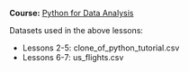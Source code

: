 **Course:** [Python for Data Analysis](https://mode.com/python-tutorial/)

Datasets used in the above lessons:
* Lessons 2-5: clone_of_python_tutorial.csv
* Lessons 6-7: us_flights.csv
